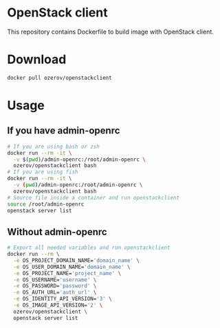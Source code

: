 # OpenStack client

This repository contains Dockerfile to build image with OpenStack client.

# Download

```bash
docker pull ozerov/openstackclient
```

# Usage

## If you have admin-openrc

```bash
# If you are using bash or zsh
docker run --rm -it \
  -v $(pwd)/admin-openrc:/root/admin-openrc \
  ozerov/openstackclient bash
# If you are using fish
docker run --rm -it \
  -v (pwd)/admin-openrc:/root/admin-openrc \
  ozerov/openstackclient bash
# Source file inside a container and run openstackclient
source /root/admin-openrc
openstack server list
```

## Without admin-openrc

```bash
# Export all needed variables and run openstackclient
docker run --rm \
  -e OS_PROJECT_DOMAIN_NAME='domain_name' \
  -e OS_USER_DOMAIN_NAME='domain_name' \
  -e OS_PROJECT_NAME='project_name' \
  -e OS_USERNAME='username' \
  -e OS_PASSWORD='password' \
  -e OS_AUTH_URL='auth_url' \
  -e OS_IDENTITY_API_VERSION='3' \
  -e OS_IMAGE_API_VERSION='2' \
  ozerov/openstackclient \
  openstack server list
```
